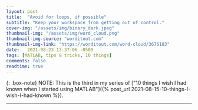 ```yaml
---
layout: post
title:  "Avoid for loops, if possible"
subtitle: "Keep your workspace from getting out of control."
cover-img: "/assets/img/binary_dark.jpeg"
thumbnail-img: "/assets/img/word_cloud.png"
thumbnail-img-source: "worditout.com"
thumbnail-img-link: "https://worditout.com/word-cloud/3676183"
date:   2021-08-23 13:37:06 -0500
tags: [MATLAB, tips & tricks, 10 things]
comments: false
readtime: true
---
```

{: .box-note}
NOTE: This is the third in my series of ["10 things I wish I had known when I started using MATLAB"]({% post_url 2021-08-15-10-things-I-wish-I-had-known %}).





---